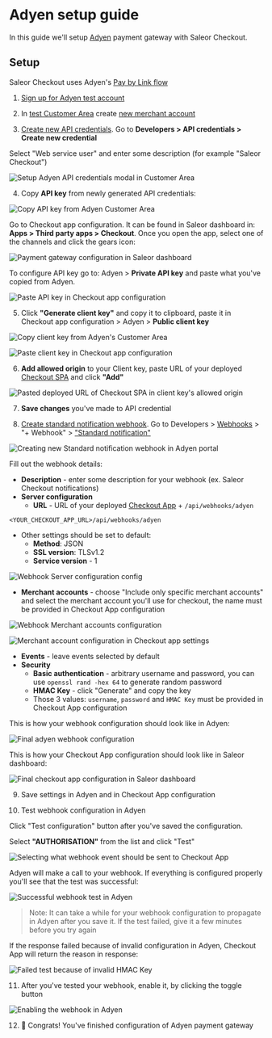 # Adyen setup guide

In this guide we'll setup [Adyen](https://www.adyen.com/) payment gateway with Saleor Checkout.

## Setup

Saleor Checkout uses Adyen's [Pay by Link flow](https://docs.adyen.com/unified-commerce/pay-by-link)

1. [Sign up for Adyen test account](https://www.adyen.com/signup)

2. In [test Customer Area](https://ca-test.adyen.com/) create [new merchant account](https://ca-test.adyen.com/ca/ca/accounts/show.shtml)

3. [Create new API credentials](https://ca-test.adyen.com/ca/ca/config/api_credentials_new.shtml). Go to **Developers > API credentials > Create new credential**

Select "Web service user" and enter some description (for example "Saleor Checkout")

![Setup Adyen API credentials modal in Customer Area](./screenshots/setup-adyen-1.png)

4. Copy **API key** from newly generated API credentials:

![Copy API key from Adyen Customer Area](./screenshots/setup-adyen-2.png)

Go to Checkout app configuration. It can be found in Saleor dashboard in: **Apps > Third party apps > Checkout**. Once you open the app, select one of the channels and click the gears icon:

![Payment gateway configuration in Saleor dashboard](./screenshots/config-dashboard-2.png)

To configure API key go to: Adyen > **Private API key** and paste what you've copied from Adyen.

![Paste API key in Checkout app configuration](./screenshots/setup-adyen-3.png)

5. Click **"Generate client key"** and copy it to clipboard, paste it in Checkout app configuration > Adyen > **Public client key**

![Copy client key from Adyen's Customer Area](./screenshots/setup-adyen-4.png)

![Paste client key in Checkout app configuration](./screenshots/setup-adyen-5.png)

6. **Add allowed origin** to your Client key, paste URL of your deployed [Checkout SPA](#checkout-spa) and click **"Add"**

![Pasted deployed URL of Checkout SPA in client key's allowed origin](./screenshots/setup-adyen-6.png)

7. **Save changes** you've made to API credential

8. [Create standard notification webhook](https://docs.adyen.com/unified-commerce/pay-by-link/payment-links/api#webhooks). Go to Developers > [Webhooks](https://ca-test.adyen.com/ca/ca/config/showthirdparty.shtml) > "+ Webhook" > ["Standard notification"](https://ca-test.adyen.com/ca/ca/config/configurethirdparty.shtml?method:add&selectedMimetype=notifications)

![Creating new Standard notification webhook in Adyen portal](./screenshots/setup-adyen-7.png)

Fill out the webhook details:

- **Description** - enter some description for your webhook (ex. Saleor Checkout notifications)
- **Server configuration**
  - **URL** - URL of your deployed [Checkout App](#checkout-app) + `/api/webhooks/adyen`

```
<YOUR_CHECKOUT_APP_URL>/api/webhooks/adyen
```

- Other settings should be set to default:
  - **Method**: JSON
  - **SSL version**: TLSv1.2
  - **Service version** - 1

![Webhook Server configuration config](./screenshots/setup-adyen-webhook-1.png)

- **Merchant accounts** - choose "Include only specific merchant accounts" and select the merchant account you'll use for checkout, the name must be provided in Checkout App configuration

![Webhook Merchant accounts configuration](./screenshots/setup-adyen-webhook-2.png)

![Merchant account configuration in Checkout app settings](./screenshots/setup-adyen-webhook-3.png)

- **Events** - leave events selected by default
- **Security**
  - **Basic authentication** - arbitrary username and password, you can use `openssl rand -hex 64` to generate random password
  - **HMAC Key** - click "Generate" and copy the key
  - Those 3 values: `username`, `password` and `HMAC Key` must be provided in Checkout App configuration

This is how your webhook configuration should look like in Adyen:

![Final adyen webhook configuration](./screenshots/setup-adyen-webhook-4.png)

This is how your Checkout App configuration should look like in Saleor dashboard:

![Final checkout app configuration in Saleor dashboard](./screenshots/setup-adyen-webhook-5.png)

9. Save settings in Adyen and in Checkout App configuration

10. Test webhook configuration in Adyen

Click "Test configuration" button after you've saved the configuration.

Select **"AUTHORISATION"** from the list and click "Test"

![Selecting what webhook event should be sent to Checkout App](./screenshots/setup-adyen-webhook-test-1.png)

Adyen will make a call to your webhook. If everything is configured properly you'll see that the test was successful:

![Successful webhook test in Adyen](./screenshots/setup-adyen-webhook-test-2.png)

> Note: It can take a while for your webhook configuration to propagate in Adyen after you save it. If the test failed, give it a few minutes before you try again

If the response failed because of invalid configuration in Adyen, Checkout App will return the reason in response:

![Failed test because of invalid HMAC Key](./screenshots/setup-adyen-webhook-test-3.png)

11. After you've tested your webhook, enable it, by clicking the toggle button

![Enabling the webhook in Adyen](./screenshots/setup-adyen-webhook-6.png)

12. 🥳 Congrats! You've finished configuration of Adyen payment gateway
